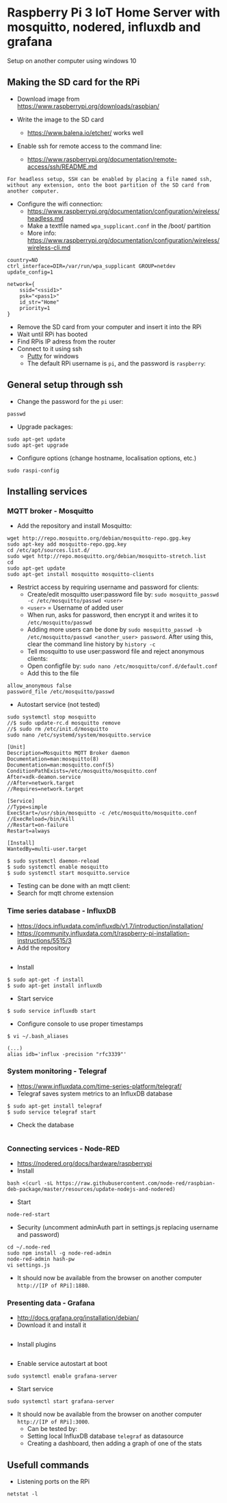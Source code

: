 # Raspberry Pi 3 IoT Home Server with mosquitto, nodered, influxdb and grafana
Setup on another computer using windows 10
## Making the SD card for the RPi

* Download image from https://www.raspberrypi.org/downloads/raspbian/

* Write the image to the SD card
  * https://www.balena.io/etcher/ works well
* Enable ssh for remote access to the command line:
  * https://www.raspberrypi.org/documentation/remote-access/ssh/README.md
```
For headless setup, SSH can be enabled by placing a file named ssh,
without any extension, onto the boot partition of the SD card from another computer.
```

* Configure the wifi connection:
  * https://www.raspberrypi.org/documentation/configuration/wireless/headless.md
  * Make a textfile named `wpa_supplicant.conf` in the /boot/ partition
   * More info: https://www.raspberrypi.org/documentation/configuration/wireless/wireless-cli.md
 ```
 country=NO
 ctrl_interface=DIR=/var/run/wpa_supplicant GROUP=netdev
 update_config=1

 network={
     ssid="<ssid1>"
     psk="<pass1>"
     id_str="Home"
     priority=1
 }
 ```
* Remove the SD card from your computer and insert it into the RPi
* Wait until RPi has booted
* Find RPis IP adress from the router
* Connect to it using ssh
  * [Putty](https://www.putty.org/) for windows
  * The default RPi username is `pi`, and the password is `raspberry`:
  
## General setup through ssh
* Change the password for the `pi` user:
```
passwd
```
* Upgrade packages:
```
sudo apt-get update
sudo apt-get upgrade
```
* Configure options (change hostname, localisation options, etc.)
```
sudo raspi-config
```
## Installing services
### MQTT broker - Mosquitto
* Add the repository and install Mosquitto:

```
wget http://repo.mosquitto.org/debian/mosquitto-repo.gpg.key
sudo apt-key add mosquitto-repo.gpg.key
cd /etc/apt/sources.list.d/
sudo wget http://repo.mosquitto.org/debian/mosquitto-stretch.list
cd
sudo apt-get update
sudo apt-get install mosquitto mosquitto-clients
```

* Restrict access by requiring username and password for clients:
  * Create/edit mosquitto user:password file by: `sudo mosquitto_passwd -c /etc/mosquitto/passwd <user>`
  * `<user>` = Username of added user
  * When run, asks for password, then encrypt it and writes it to `/etc/mosquitto/passwd`
  * Adding more users can be done by `sudo mosquitto_passwd -b /etc/mosquitto/passwd <another_user> password`. After using this, clear the command line history by `history -c`
  * Tell mosquitto to use user:password file and reject anonymous clients:
  * Open configfile by: `sudo nano /etc/mosquitto/conf.d/default.conf`
  * Add this to the file
```
allow_anonymous false
password_file /etc/mosquitto/passwd
```

* Autostart service (not tested)
```
sudo systemctl stop mosquitto
//$ sudo update-rc.d mosquitto remove
//$ sudo rm /etc/init.d/mosquitto
sudo nano /etc/systemd/system/mosquitto.service

[Unit]
Description=Mosquitto MQTT Broker daemon
Documentation=man:mosquitto(8)
Documentation=man:mosquitto.conf(5)
ConditionPathExists=/etc/mosquitto/mosquitto.conf 
After=xdk-deamon.service
//After=network.target
//Requires=network.target

[Service]
//Type=simple  
ExecStart=/usr/sbin/mosquitto -c /etc/mosquitto/mosquitto.conf
//ExecReload=/bin/kill
//Restart=on-failure
Restart=always

[Install]
WantedBy=multi-user.target  

$ sudo systemctl daemon-reload
$ sudo systemctl enable mosquitto
$ sudo systemctl start mosquitto.service
```
* Testing can be done with an mqtt client:
 * Search for mqtt chrome extension
### Time series database - InfluxDB
* https://docs.influxdata.com/influxdb/v1.7/introduction/installation/ 
* https://community.influxdata.com/t/raspberry-pi-installation-instructions/5515/3
* Add the repository

```

```

* Install

```
$ sudo apt-get -f install
$ sudo apt-get install influxdb
```

* Start service

```
$ sudo service influxdb start
```

* Configure console to use proper timestamps

```
$ vi ~/.bash_aliases

(...)
alias idb='influx -precision "rfc3339"'
```

### System monitoring - Telegraf
* https://www.influxdata.com/time-series-platform/telegraf/
* Telegraf saves system metrics to an InfluxDB database

```
$ sudo apt-get install telegraf
$ sudo service telegraf start
```

* Check the database

```

```

### Connecting services - Node-RED
* https://nodered.org/docs/hardware/raspberrypi
* Install
```
bash <(curl -sL https://raw.githubusercontent.com/node-red/raspbian-deb-package/master/resources/update-nodejs-and-nodered)
```
* Start
```
node-red-start
```
* Security (uncomment adminAuth part in settings.js replacing username and password)

```
cd ~/.node-red
sudo npm install -g node-red-admin
node-red-admin hash-pw
vi settings.js
```
* It should now be available from the browser on another computer `http://[IP of RPi]:1880`.
### Presenting data - Grafana
* http://docs.grafana.org/installation/debian/
* Download it and install it

```
```

* Install plugins

```
```

* Enable service autostart at boot

```
sudo systemctl enable grafana-server
```

* Start service

```
sudo systemctl start grafana-server
```

* It should now be available from the browser on another computer `http://[IP of RPi]:3000`.
  * Can be tested by:
  * Setting local InfluxDB database `telegraf` as datasource
  * Creating a dashboard, then adding a graph of one of the stats
## Usefull commands
* Listening ports on the RPi
```
netstat -l
```
